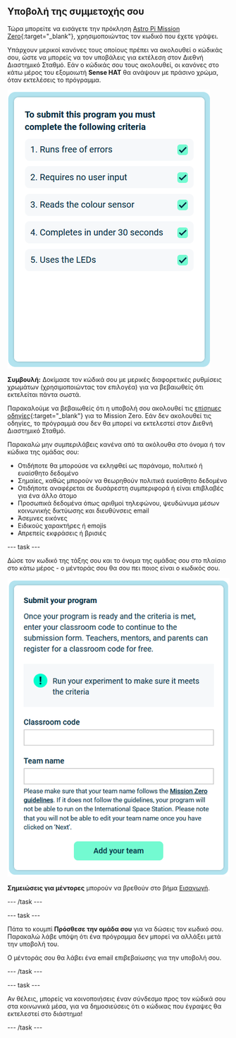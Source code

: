 ## Υποβολή της συμμετοχής σου

Τώρα μπορείτε να εισάγετε την πρόκληση [Astro Pi Mission Zero](https://astro-pi.org/el/mission-zero){:target="_blank"}, χρησιμοποιώντας τον κωδικό που έχετε γράψει.

Υπάρχουν μερικοί κανόνες τους οποίους πρέπει να ακολουθεί ο κώδικάς σου, ώστε να μπορείς να τον υποβάλεις για εκτέλεση στον Διεθνή Διαστημικό Σταθμό. Εάν ο κώδικάς σου τους ακολουθεί, οι κανόνες στο κάτω μέρος του εξομοιωτή **Sense HAT** θα ανάψουν με πράσινο χρώμα, όταν εκτελέσεις το πρόγραμμα.

![Η σελίδα Mission Zero που δείχνει τα κριτήρια ελέγχου για την υποβολή.](images/rules.png)

**Συμβουλή:** Δοκίμασε τον κώδικά σου με μερικές διαφορετικές ρυθμίσεις χρωμάτων (χρησιμοποιώντας τον επιλογέα) για να βεβαιωθείς ότι εκτελείται πάντα σωστά.

Παρακαλούμε να βεβαιωθείς ότι η υποβολή σου ακολουθεί τις [επίσημες οδηγίες](https://astro-pi.org/el/mission-zero/guidelines){:target="_blank"} για το Mission Zero. Εάν δεν ακολουθεί τις οδηγίες, το πρόγραμμά σου δεν θα μπορεί να εκτελεστεί στον Διεθνή Διαστημικό Σταθμό.

Παρακαλώ μην συμπεριλάβεις κανένα από τα ακόλουθα στο όνομα ή τον κώδικα της ομάδας σου:

+ Οτιδήποτε θα μπορούσε να εκληφθεί ως παράνομο, πολιτικό ή ευαίσθητο δεδομένο
+ Σημαίες, καθώς μπορούν να θεωρηθούν πολιτικά ευαίσθητο δεδομένο
+ Οτιδήποτε αναφέρεται σε δυσάρεστη συμπεριφορά ή είναι επιβλαβές για ένα άλλο άτομο
+ Προσωπικά δεδομένα όπως αριθμοί τηλεφώνου, ψευδώνυμα μέσων κοινωνικής δικτύωσης και διευθύνσεις email
+ Άσεμνες εικόνες
+ Ειδικούς χαρακτήρες ή emojis
+ Απρεπείς εκφράσεις ή βρισιές

--- task ---

Δώσε τον κωδικό της τάξης σου και το όνομα της ομάδας σου στο πλαίσιο στο κάτω μέρος - ο μέντοράς σου θα σου πει ποιος είναι ο κωδικός σου.

![Κωδικός τάξης και φόρμα υποβολής ονόματος ομάδας](images/submission.png)

**Σημειώσεις για μέντορες** μπορούν να βρεθούν στο βήμα [Εισαγωγή](https://projects.raspberrypi.org/el-GR/projects/astro-pi-mission-zero/0).

--- /task ---

--- task ---

Πάτα το κουμπί **Πρόσθεσε την ομάδα σου** για να δώσεις τον κωδικό σου. Παρακαλώ λάβε υπόψη ότι ένα πρόγραμμα δεν μπορεί να αλλάξει μετά την υποβολή του.

Ο μέντοράς σου θα λάβει ένα email επιβεβαίωσης για την υποβολή σου.

--- /task ---

--- task ---

Αν θέλεις, μπορείς να κοινοποιήσεις έναν σύνδεσμο προς τον κώδικά σου στα κοινωνικά μέσα, για να δημοσιεύσεις ότι ο κώδικας που έγραψες θα εκτελεστεί στο διάστημα!

--- /task ---
